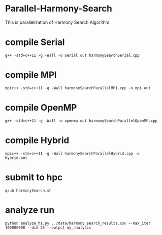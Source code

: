 # Parallel-Harmony-Search
This is parallelization of Harmony Search Algorithm. 

# compile Serial
```
g++ -std=c++11 -g -Wall -o serial.out harmonySearchSerial.cpp
```

# compile MPI
```
mpic++ -std=c++11 -g -Wall harmonySearchParallelMPI.cpp -o mpi.out
```

# compile OpenMP
```
g++ -std=c++11 -g -Wall -o openmp.out harmonySearchParallelOpenMP.cpp
```

# compile Hybrid
```
mpic++ -std=c++11 -g -Wall harmonySearchParallelHybrid.cpp -o hybrid.out
```


# submit to hpc
```
qsub harmonySearch.sh
```

# analyze run
```
python analyze_hs.py ../data/harmony_search_results.csv --max_iter 100000000 --dim 35 --output my_analysis
```